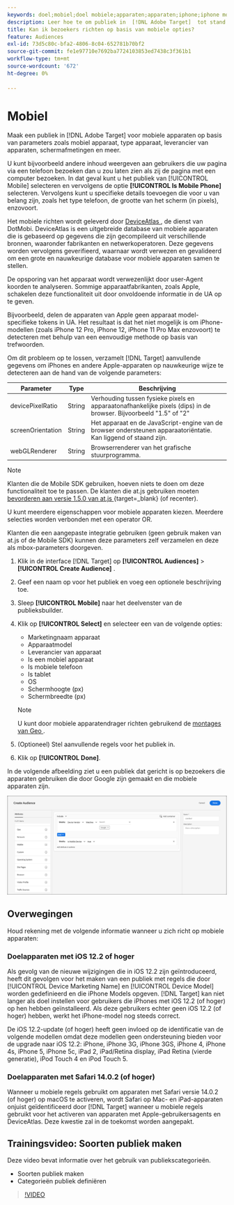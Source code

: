```yaml
---
keywords: doel;mobiel;doel mobiele;apparaten;apparaten;iphone;iphone modellen;apparatenatlas;display breedte;display breedte;display hoogte;type apparaat;displayheight;phone;tablet;device model
description: Leer hoe te om publiek in  [!DNL Adobe Target]  tot stand te brengen om mobiele apparaten te richten.
title: Kan ik bezoekers richten op basis van mobiele opties?
feature: Audiences
exl-id: 73d5c80c-bfa2-4806-8c04-652781b70bf2
source-git-commit: fe1e97710e7692ba7724103853ed7438c3f361b1
workflow-type: tm+mt
source-wordcount: '672'
ht-degree: 0%

---
```


# Mobiel

Maak een publiek in [!DNL Adobe Target] voor mobiele apparaten op basis van parameters zoals mobiel apparaat, type apparaat, leverancier van apparaten, schermafmetingen en meer.

U kunt bijvoorbeeld andere inhoud weergeven aan gebruikers die uw pagina via een telefoon bezoeken dan u zou laten zien als zij de pagina met een computer bezoeken. In dat geval kunt u het publiek van [!UICONTROL Mobile] selecteren en vervolgens de optie **[!UICONTROL Is Mobile Phone]** selecteren. Vervolgens kunt u specifieke details toevoegen die voor u van belang zijn, zoals het type telefoon, de grootte van het scherm (in pixels), enzovoort.

Het mobiele richten wordt geleverd door [ DeviceAtlas ](https://deviceatlas.com/device-data/user-agent-tester), de dienst van DotMobi. DeviceAtlas is een uitgebreide database van mobiele apparaten die is gebaseerd op gegevens die zijn gecompileerd uit verschillende bronnen, waaronder fabrikanten en netwerkoperatoren. Deze gegevens worden vervolgens geverifieerd, waarnaar wordt verwezen en gevalideerd om een grote en nauwkeurige database voor mobiele apparaten samen te stellen.

De opsporing van het apparaat wordt verwezenlijkt door user-Agent koorden te analyseren. Sommige apparaatfabrikanten, zoals Apple, schakelen deze functionaliteit uit door onvoldoende informatie in de UA op te geven.

Bijvoorbeeld, delen de apparaten van Apple geen apparaat model-specifieke tokens in UA. Het resultaat is dat het niet mogelijk is om iPhone-modellen (zoals iPhone 12 Pro, iPhone 12, iPhone 11 Pro Max enzovoort) te detecteren met behulp van een eenvoudige methode op basis van trefwoorden.

Om dit probleem op te lossen, verzamelt [!DNL Target] aanvullende gegevens om iPhones en andere Apple-apparaten op nauwkeurige wijze te detecteren aan de hand van de volgende parameters:

| Parameter | Type | Beschrijving |
|--- |--- |--- |
| devicePixelRatio | String | Verhouding tussen fysieke pixels en apparaatonafhankelijke pixels (dips) in de browser. Bijvoorbeeld &quot;1.5&quot; of &quot;2&quot; |
| screenOrientation | String | Het apparaat en de JavaScript-engine van de browser ondersteunen apparaatoriëntatie. Kan liggend of staand zijn. |
| webGLRenderer | String | Browserrenderer van het grafische stuurprogramma. |

>[!NOTE]
>
>Klanten die de Mobile SDK gebruiken, hoeven niets te doen om deze functionaliteit toe te passen. De klanten die at.js gebruiken moeten [ bevorderen aan versie 1.5.0 van at.js ](https://experienceleague.adobe.com/docs/target-dev/developer/client-side/at-js-implementation/target-atjs-versions.html?lang=nl-NL){target=_blank} (of recenter).

U kunt meerdere eigenschappen voor mobiele apparaten kiezen. Meerdere selecties worden verbonden met een operator OR.

Klanten die een aangepaste integratie gebruiken (geen gebruik maken van at.js of de Mobile SDK) kunnen deze parameters zelf verzamelen en deze als mbox-parameters doorgeven.

1. Klik in de interface [!DNL Target] op **[!UICONTROL Audiences]** > **[!UICONTROL Create Audience]** .
1. Geef een naam op voor het publiek en voeg een optionele beschrijving toe.
1. Sleep **[!UICONTROL Mobile]** naar het deelvenster van de publieksbuilder.
1. Klik op **[!UICONTROL Select]** en selecteer een van de volgende opties:

   * Marketingnaam apparaat
   * Apparaatmodel
   * Leverancier van apparaat
   * Is een mobiel apparaat
   * Is mobiele telefoon
   * Is tablet
   * OS
   * Schermhoogte (px)
   * Schermbreedte (px)

   >[!NOTE]
   >
   >U kunt door mobiele apparatendrager richten gebruikend de [ montages van Geo ](/help/main/c-target/c-audiences/c-target-rules/geo.md#concept_5B4D99DE685348FB877929EE0F942670).

1. (Optioneel) Stel aanvullende regels voor het publiek in.
1. Klik op **[!UICONTROL Done]**.

In de volgende afbeelding ziet u een publiek dat gericht is op bezoekers die apparaten gebruiken die door Google zijn gemaakt en die mobiele apparaten zijn.

![ mobiele apparaten van het Doel ](assets/target_mobile.png)

## Overwegingen

Houd rekening met de volgende informatie wanneer u zich richt op mobiele apparaten:

### Doelapparaten met iOS 12.2 of hoger

Als gevolg van de nieuwe wijzigingen die in iOS 12.2 zijn geïntroduceerd, heeft dit gevolgen voor het maken van een publiek met regels die door [!UICONTROL Device Marketing Name] en [!UICONTROL Device Model] worden gedefinieerd en die iPhone Models opgeven. [!DNL Target] kan niet langer als doel instellen voor gebruikers die iPhones met iOS 12.2 (of hoger) op hen hebben geïnstalleerd. Als deze gebruikers echter geen iOS 12.2 (of hoger) hebben, werkt het iPhone-model nog steeds correct.

De iOS 12.2-update (of hoger) heeft geen invloed op de identificatie van de volgende modellen omdat deze modellen geen ondersteuning bieden voor de upgrade naar iOS 12.2: iPhone, iPhone 3G, iPhone 3GS, iPhone 4, iPhone 4s, iPhone 5, iPhone 5c, iPad 2, iPad/Retina display, iPad Retina (vierde generatie), iPod Touch 4 en iPod Touch 5.

### Doelapparaten met Safari 14.0.2 (of hoger)

Wanneer u mobiele regels gebruikt om apparaten met Safari versie 14.0.2 (of hoger) op macOS te activeren, wordt Safari op Mac- en iPad-apparaten onjuist geïdentificeerd door [!DNL Target] wanneer u mobiele regels gebruikt voor het activeren van apparaten met Apple-gebruikersagents en DeviceAtlas. Deze kwestie zal in de toekomst worden aangepakt.

## Trainingsvideo: Soorten publiek maken

Deze video bevat informatie over het gebruik van publiekscategorieën.

* Soorten publiek maken
* Categorieën publiek definiëren

>[!VIDEO](https://video.tv.adobe.com/v/17392)
